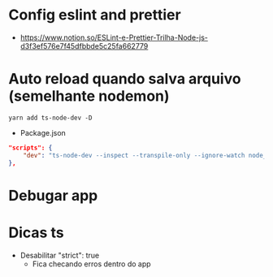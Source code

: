 # Config eslint and prettier
- https://www.notion.so/ESLint-e-Prettier-Trilha-Node-js-d3f3ef576e7f45dfbbde5c25fa662779

# Auto reload quando salva arquivo (semelhante nodemon)
```shell
yarn add ts-node-dev -D
```

- Package.json 
```json
"scripts": {
    "dev": "ts-node-dev --inspect --transpile-only --ignore-watch node_modules --respawn src/server.ts"
},
```

# Debugar app

# Dicas ts
- Desabilitar "strict": true
    - Fica checando erros dentro do app